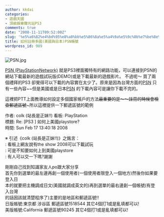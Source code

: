 ```yaml
---
author: kkdai
categories:
- 遊戲天國
- 頂級娛樂聲光站PS3
comments: true
date: "2008-11-11T09:52:00Z"
slug: '%e5%a6%82%e4%bd%95%e8%a8%bb%e5%86%8a%e5%a4%9a%e5%9c%8b%e7%be%8e%e5%9c%8b%e8%88%87%e6%97%a5%e6%9c%acpsn%e5%b8%b3%e8%99%9f'
title: 如何註冊多國(美國與日本)PSN帳號
wordpress_id: 989
---
```


![PSN.jpg](http://farm4.static.flickr.com/3178/3021013460_deddb118fd.jpg)

 

[PSN (PlayStationNetwork)](http://www.us.playstation.com/PS3/network) 就是PS3裡面獨特有的網路功能，可以連接到PSN的網站下載最新的遊戲試玩版(DEMO)或是下載最新的遊戲影片。 不過呢～ 買了兩個禮拜的PS3 卻覺得可以下載的內容實在太少了。原來是因為台灣方面的[PSN](http://www.us.playstation.com/PS3/network) 只有一些內容~~但是美國或是日本[PSN](http://www.us.playstation.com/PS3/network) 的下載內容可是讓你下載不完的。

 

這裡把PTT上面教導如何設定多個國家帳戶的方法~~最重要的是～～註冊的時候會檢查郵遞區號~~~所以這裡提供一下郵遞區號的範例

 

 

作者: colk (站長是正妹!!) 看板: PlayStation      
標題: Re: [PS3 ] 如何上美國playstore?       
時間: Sun Feb 17 13:40:18 2008 

 

※ 引述《colk (站長是正妹!!)》之銘言：      
: 看板上網友說有the show 2008可以下載試玩       
: 可是不知要如何上到美國playstore       
: 有人可以交一下嗎?謝謝 

 

剛剛自己找到知識家友人po跟大家分享      
首先你到選單的最左邊再創一個使用者(一個使用者限登入一個地方)然後你如果要登入日       
本的就要把主機調成日文(美國就調成英文的)再到選單的最右邊創一個帳號(有登入台灣       
的話因該就清楚程序了)主要的是地區和郵遞區號!!       
日版帳號:東京都 涉谷區 郵遞區號1518544 其它4個打1或是亂填都可以!       
美版帳號:California 郵遞區號90245 其它4個打1或是亂填都可以!
